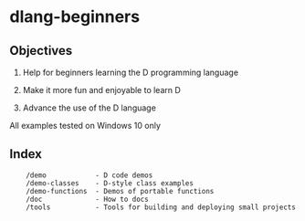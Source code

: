 # dlang-beginners

## Objectives

 1. Help for beginners learning the D programming language
 
 2. Make it more fun and enjoyable to learn D
 
 3. Advance the use of the D language
 
 All examples tested on Windows 10 only
 
## Index

		/demo            - D code demos
		/demo-classes    - D-style class examples
		/demo-functions  - Demos of portable functions 
		/doc             - How to docs
		/tools           - Tools for building and deploying small projects